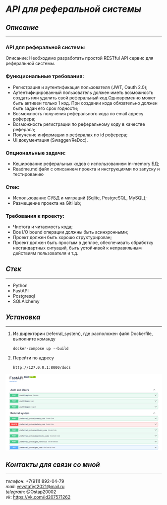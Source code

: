 # _**API для реферальной системы**_ #


## _**Описание**_

---

### API для реферальной системы
                                   
Описание:
Необходимо разработать простой RESTful API сервис для реферальной системы.


### Функциональные требования:
* Регистрация и аутентификация пользователя (JWT, Oauth         2.0);
* Аутентифицированный         пользователь должен иметь возможность         создать или удалить свой реферальный код.Одновременно может быть активен только 1 код. При создании кода обязательно         должен быть задан его срок годности;
* Возможность получения реферального кода по email адресу реферера;
* Возможность регистрации по реферальному коду в         качестве реферала;
* Получение         информации о рефералах по id реферера;
* UI документация (Swagger/ReDoc).


### Опциональные задачи:
* Кеширование реферальных кодов с использованием in-memory БД;
* Readme.md         файл с описанием проекта и инструкциями по запуску и тестированию


### Стек:
* Использование СУБД и миграций (Sqlite, PostgreSQL, MySQL);
* Размещение проекта на GitHub;





### Требования к проекту:
* Чистота и читаемость кода;
* Все I/O bound операции должны быть асинхронными;
* Проект должен быть хорошо структурирован;
* Проект должен быть простым в деплое, обеспечивать         обработку нестандартных ситуаций, быть устойчивой к неправильным действиям         пользователя и т.д.



## _**Стек**_

___

* Python
* FastAPI
* Postgresql
* SQLAlchemy



## _**Установка**_

___

1. Из директории (referral_system), где расположен файл Dockerfile, выполните команду
    ``` 
   docker-compose up --build
    ```
2. Перейти по адресу
    ```
    http://127.0.0.1:8000/docs
    ```

![Изображение](./referral_system.png)

## _**Контакты для связи со мной**_

___

_телефон_:   +7(911) 892-04-79 <br>
_mail_:   yevstafiyt2021@mail.ru <br>
_telegram_:   @Ostap20002 <br> 
_vk_:   https://vk.com/id207571262 <br> 


